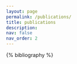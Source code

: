 ```yaml
---
layout: page
permalink: /publications/
title: publications
description: 
nav: false
nav_order: 2
---
```


<!-- _pages/publications.md -->

<!-- Bibsearch Feature -->

<div class="publications">

{% bibliography %}

</div>
